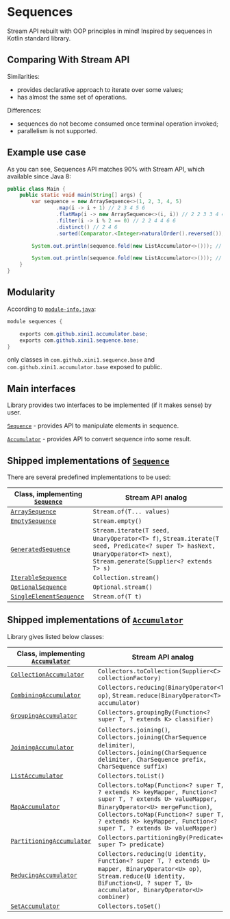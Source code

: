 # Sequences

Stream API rebuilt with OOP principles in mind!
Inspired by sequences in Kotlin standard library.

## Comparing With Stream API

Similarities:

* provides declarative approach to iterate over some values;
* has almost the same set of operations.

Differences:

* sequences do not become consumed once terminal operation invoked;
* parallelism is not supported.

## Example use case

As you can see, Sequences API matches 90% with Stream API, which available since Java 8:

```java
public class Main {
    public static void main(String[] args) {
        var sequence = new ArraySequence<>(1, 2, 3, 4, 5)
                .map(i -> i + 1) // 2 3 4 5 6
                .flatMap(i -> new ArraySequence<>(i, i)) // 2 2 3 3 4 4 5 5 6 6
                .filter(i -> i % 2 == 0) // 2 2 4 4 6 6
                .distinct() // 2 4 6
                .sorted(Comparator.<Integer>naturalOrder().reversed()); // 6 4 2

        System.out.println(sequence.fold(new ListAccumulator<>())); // [6, 4, 2]

        System.out.println(sequence.fold(new ListAccumulator<>())); // [6, 4, 2]
    }
}
```

## Modularity

According to [`module-info.java`](https://github.com/Xini1/sequences/blob/main/src/main/java/module-info.java):

```java
module sequences {

    exports com.github.xini1.accumulator.base;
    exports com.github.xini1.sequence.base;
}
```

only classes in `com.github.xini1.sequence.base` and `com.github.xini1.accumulator.base` exposed to public.

## Main interfaces

Library provides two interfaces to be implemented (if it makes sense) by user.

[`Sequence`](https://github.com/Xini1/sequences/blob/main/src/main/java/com/github/xini1/sequence/base/Sequence.java) -
provides API to manipulate elements in sequence.

[`Accumulator`](https://github.com/Xini1/sequences/blob/main/src/main/java/com/github/xini1/accumulator/base/Accumulator.java) - provides API to convert sequence into some result.

## Shipped implementations of [`Sequence`](https://github.com/Xini1/sequences/blob/main/src/main/java/com/github/xini1/sequence/base/Sequence.java)

There are several predefined implementations to be used:

| Class, implementing [`Sequence`](https://github.com/Xini1/sequences/blob/main/src/main/java/com/github/xini1/sequence/base/Sequence.java)       | Stream API analog                                                                                                                                                       |
|-------------------------------------------------------------------------------------------------------------------------------------------------|-------------------------------------------------------------------------------------------------------------------------------------------------------------------------|
| [`ArraySequence`](https://github.com/Xini1/sequences/blob/main/src/main/java/com/github/xini1/sequence/base/ArraySequence.java)                 | `Stream.of(T... values)`                                                                                                                                                |
| [`EmptySequence`](https://github.com/Xini1/sequences/blob/main/src/main/java/com/github/xini1/sequence/base/EmptySequence.java)                 | `Stream.empty()`                                                                                                                                                        |
| [`GeneratedSequence`](https://github.com/Xini1/sequences/blob/main/src/main/java/com/github/xini1/sequence/base/GeneratedSequence.java)         | `Stream.iterate(T seed, UnaryOperator<T> f)`, `Stream.iterate(T seed, Predicate<? super T> hasNext, UnaryOperator<T> next)`, `Stream.generate(Supplier<? extends T> s)` |
| [`IterableSequence`](https://github.com/Xini1/sequences/blob/main/src/main/java/com/github/xini1/sequence/base/IterableSequence.java)           | `Collection.stream()`                                                                                                                                                   |
| [`OptionalSequence`](https://github.com/Xini1/sequences/blob/main/src/main/java/com/github/xini1/sequence/base/OptionalSequence.java)           | `Optional.stream()`                                                                                                                                                     |
| [`SingleElementSequence`](https://github.com/Xini1/sequences/blob/main/src/main/java/com/github/xini1/sequence/base/SingleElementSequence.java) | `Stream.of(T t)`                                                                                                                                                        |

## Shipped implementations of [`Accumulator`](https://github.com/Xini1/sequences/blob/main/src/main/java/com/github/xini1/accumulator/base/Accumulator.java)

Library gives listed below classes:

| Class, implementing [`Accumulator`](https://github.com/Xini1/sequences/blob/main/src/main/java/com/github/xini1/accumulator/base/Accumulator.java)     | Stream API analog                                                                                                                                                                                                                                           |
|--------------------------------------------------------------------------------------------------------------------------------------------------------|-------------------------------------------------------------------------------------------------------------------------------------------------------------------------------------------------------------------------------------------------------------|
| [`CollectionAccumulator`](https://github.com/Xini1/sequences/blob/main/src/main/java/com/github/xini1/accumulator/base/CollectionAccumulator.java)     | `Collectors.toCollection(Supplier<C> collectionFactory)`                                                                                                                                                                                                    |
| [`CombiningAccumulator`](https://github.com/Xini1/sequences/blob/main/src/main/java/com/github/xini1/accumulator/base/CombiningAccumulator.java)       | `Collectors.reducing(BinaryOperator<T> op)`, `Stream.reduce(BinaryOperator<T> accumulator)`                                                                                                                                                                 |
| [`GroupingAccumulator`](https://github.com/Xini1/sequences/blob/main/src/main/java/com/github/xini1/accumulator/base/GroupingAccumulator.java)         | `Collectors.groupingBy(Function<? super T, ? extends K> classifier)`                                                                                                                                                                                        |
| [`JoiningAccumulator`](https://github.com/Xini1/sequences/blob/main/src/main/java/com/github/xini1/accumulator/base/JoiningAccumulator.java)           | `Collectors.joining()`, `Collectors.joining(CharSequence delimiter)`, `Collectors.joining(CharSequence delimiter, CharSequence prefix, CharSequence suffix)`                                                                                                |
| [`ListAccumulator`](https://github.com/Xini1/sequences/blob/main/src/main/java/com/github/xini1/accumulator/base/ListAccumulator.java)                 | `Collectors.toList()`                                                                                                                                                                                                                                       |
| [`MapAccumulator`](https://github.com/Xini1/sequences/blob/main/src/main/java/com/github/xini1/accumulator/base/MapAccumulator.java)                   | `Collectors.toMap(Function<? super T, ? extends K> keyMapper, Function<? super T, ? extends U> valueMapper, BinaryOperator<U> mergeFunction)`, `Collectors.toMap(Function<? super T, ? extends K> keyMapper, Function<? super T, ? extends U> valueMapper)` |
| [`PartitioningAccumulator`](https://github.com/Xini1/sequences/blob/main/src/main/java/com/github/xini1/accumulator/base/PartitioningAccumulator.java) | `Collectors.partitioningBy(Predicate<? super T> predicate)`                                                                                                                                                                                                 |
| [`ReducingAccumulator`](https://github.com/Xini1/sequences/blob/main/src/main/java/com/github/xini1/accumulator/base/ReducingAccumulator.java)         | `Collectors.reducing(U identity, Function<? super T, ? extends U> mapper, BinaryOperator<U> op)`, `Stream.reduce(U identity, BiFunction<U, ? super T, U> accumulator, BinaryOperator<U> combiner)`                                                          |
| [`SetAccumulator`](https://github.com/Xini1/sequences/blob/main/src/main/java/com/github/xini1/accumulator/base/SetAccumulator.java)                   | `Collectors.toSet()`                                                                                                                                                                                                                                        |

